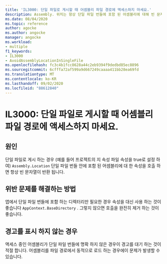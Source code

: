 ```yaml
---
title: 'IL3000: 단일 파일로 게시할 때 어셈블리 파일 경로에 액세스하지 마세요.'
description: Assembly. 위치는 항상 단일 파일 번들에 포함 된 어셈블리에 대해 빈 문자열을 반환 합니다.
ms.date: 08/04/2020
ms.topic: reference
author: agocke
ms.author: angocke
manager: angocke
ms.workload:
- multiple
f1_keywords:
- IL3000
- AvoidAssemblyLocationInSingleFile
ms.openlocfilehash: fc3c4b1fcc8628a44c2eb9394f9dedbd85ec8896
ms.sourcegitcommit: 6cfffa72af599a9d667249caaaa411bb28ea69fd
ms.translationtype: MT
ms.contentlocale: ko-KR
ms.lasthandoff: 09/02/2020
ms.locfileid: "88612840"
---
```

# <a name="il3000-avoid-accessing-assembly-file-path-when-publishing-as-a-single-file"></a>IL3000: 단일 파일로 게시할 때 어셈블리 파일 경로에 액세스하지 마세요.

## <a name="cause"></a>원인

단일 파일로 게시 하는 경우 (예를 들어 프로젝트의 지 속성 파일 속성을 true로 설정 하 여) `Assembly.Location` 단일 파일 번들 안에 포함 된 어셈블리에 대 한 속성을 호출 하면 항상 빈 문자열이 반환 됩니다.

## <a name="how-to-fix-violations"></a>위반 문제를 해결하는 방법

앱에서 단일 파일 번들에 포함 하는 디렉터리만 필요한 경우 속성을 대신 사용 하는 것이 좋습니다 `AppContext.BaseDirectory` . 그렇지 않으면 호출을 완전히 제거 하는 것이 좋습니다.

## <a name="when-to-suppress-warnings"></a>경고를 표시 하지 않는 경우

액세스 중인 어셈블리가 단일 파일 번들에 명확 하지 않은 경우이 경고를 대기 하는 것이 적절 합니다. 어셈블리를 파일 경로에서 동적으로 로드 하는 경우에이 문제가 발생할 수 있습니다.

